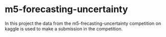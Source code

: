 # m5-forecasting-uncertainty
In this project the data from the m5-frecasting-uncertainty competition on kaggle is used to make a submission in the competition.
